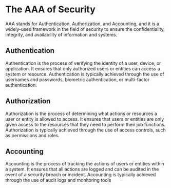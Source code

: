 # The AAA of Security

AAA stands for Authentication, Authorization, and Accounting, and it is a widely-used framework in the field of security to ensure the confidentiality, integrity, and availability of information and systems.

## Authentication

Authentication is the process of verifying the identity of a user, device, or application. It ensures that only authorized users or entities can access a system or resource. Authentication is typically achieved through the use of usernames and passwords, biometric authentication, or multi-factor authentication.

## Authorization

Authorization is the process of determining what actions or resources a user or entity is allowed to access. It ensures that users or entities are only given access to the resources that they need to perform their job functions. Authorization is typically achieved through the use of access controls, such as permissions and roles.

## Accounting

Accounting is the process of tracking the actions of users or entities within a system. It ensures that all actions are logged and can be audited in the event of a security breach or incident. Accounting is typically achieved through the use of audit logs and monitoring tools
